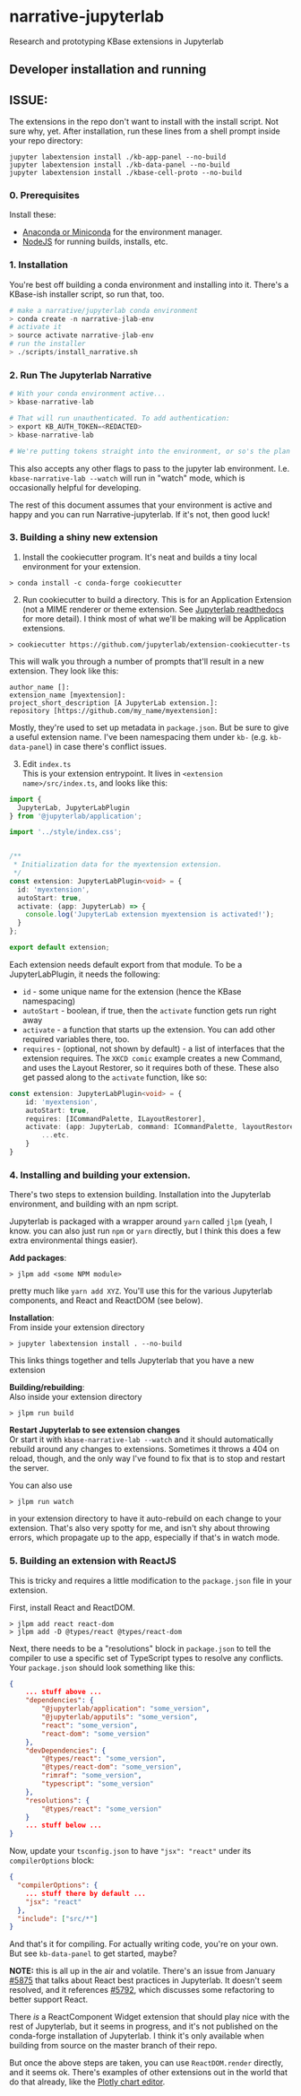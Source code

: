 # narrative-jupyterlab
Research and prototyping KBase extensions in Jupyterlab

## Developer installation and running

## ISSUE:
The extensions in the repo don't want to install with the install script. Not sure why, yet.
After installation, run these lines from a shell prompt inside your repo directory:

```
jupyter labextension install ./kb-app-panel --no-build
jupyter labextension install ./kb-data-panel --no-build
jupyter labextension install ./kbase-cell-proto --no-build
```


### 0. Prerequisites
Install these:
* [Anaconda or Miniconda](https://www.anaconda.com) for the environment manager.
* [NodeJS](https://nodejs.org) for running builds, installs, etc.

### 1. Installation
You're best off building a conda environment and installing into it. There's a KBase-ish installer script, so run that, too.
```Python
# make a narrative/jupyterlab conda environment
> conda create -n narrative-jlab-env  
# activate it
> source activate narrative-jlab-env
# run the installer
> ./scripts/install_narrative.sh
```

### 2. Run The Jupyterlab Narrative
```Python
# With your conda environment active...
> kbase-narrative-lab

# That will run unauthenticated. To add authentication:
> export KB_AUTH_TOKEN=<REDACTED>
> kbase-narrative-lab

# We're putting tokens straight into the environment, or so's the plan when running on the server.
```

This also accepts any other flags to pass to the jupyter lab environment. I.e. `kbase-narrative-lab --watch` will run in "watch" mode, which is occasionally helpful for developing.

The rest of this document assumes that your environment is active and happy and you can run Narrative-jupyterlab. If it's not, then good luck!

### 3. Building a shiny new extension
1. Install the cookiecutter program. It's neat and builds a tiny local environment for your extension.
```
> conda install -c conda-forge cookiecutter
```

2. Run cookiecutter to build a directory. This is for an Application Extension (not a MIME renderer or theme extension. See [Jupyterlab readthedocs](https://jupyterlab.readthedocs.io/en/stable/developer/extension_dev.html) for more detail). I think most of what we'll be making will be Application extensions.  
```
> cookiecutter https://github.com/jupyterlab/extension-cookiecutter-ts
```  
This will walk you through a number of prompts that'll result in a new extension. They look like this:  
```
author_name []:
extension_name [myextension]:
project_short_description [A JupyterLab extension.]:
repository [https://github.com/my_name/myextension]:
```  
Mostly, they're used to set up metadata in `package.json`. But be sure to give a useful extension name. I've been namespacing them under `kb-` (e.g. `kb-data-panel`) in case there's conflict issues.

3. Edit `index.ts`  
This is your extension entrypoint. It lives in `<extension name>/src/index.ts`, and looks like this:

```Typescript
import {
  JupyterLab, JupyterLabPlugin
} from '@jupyterlab/application';

import '../style/index.css';


/**
 * Initialization data for the myextension extension.
 */
const extension: JupyterLabPlugin<void> = {
  id: 'myextension',
  autoStart: true,
  activate: (app: JupyterLab) => {
    console.log('JupyterLab extension myextension is activated!');
  }
};

export default extension;
```

Each extension needs default export from that module. To be a JupyterLabPlugin, it needs the following:
* `id` - some unique name for the extension (hence the KBase namespacing)
* `autoStart` - boolean, if true, then the `activate` function gets run right away
* `activate` - a function that starts up the extension. You can add other required variables there, too.
* `requires` - (optional, not shown by default) - a list of interfaces that the extension requires. The `XKCD comic` example creates a new Command, and uses the Layout Restorer, so it requires both of these. These also get passed along to the `activate` function, like so:

```Typescript
const extension: JupyterLabPlugin<void> = {
    id: 'myextension',
    autoStart: true,
    requires: [ICommandPalette, ILayoutRestorer],
    activate: (app: JupyterLab, command: ICommandPalette, layoutRestorer: ILayoutRestorer) {
        ...etc.
    }
}
```

### 4. Installing and building your extension.

There's two steps to extension building. Installation into the Jupyterlab environment, and building with an npm script.

Jupyterlab is packaged with a wrapper around `yarn` called `jlpm` (yeah, I know. you can also just run `npm` or `yarn` directly, but I think this does a few extra environmental things easier).

**Add packages**:
```
> jlpm add <some NPM module>
```
pretty much like `yarn add XYZ`. You'll use this for the various Jupyterlab components, and React and ReactDOM (see below).

**Installation**:  
From inside your extension directory
```
> jupyter labextension install . --no-build
```
This links things together and tells Jupyterlab that you have a new extension

**Building/rebuilding**:  
Also inside your extension directory
```
> jlpm run build
```

**Restart Jupyterlab to see extension changes**  
Or start it with `kbase-narrative-lab --watch` and it should automatically rebuild around any changes to extensions. Sometimes it throws a 404 on reload, though, and the only way I've found to fix that is to stop and restart the server.

You can also use
```
> jlpm run watch
```
in your extension directory to have it auto-rebuild on each change to your extension. That's also very spotty for me, and isn't shy about throwing errors, which propagate up to the app, especially if that's in watch mode.


### 5. Building an extension with ReactJS
This is tricky and requires a little modification to the `package.json` file in your extension.

First, install React and ReactDOM.
```
> jlpm add react react-dom 
> jlpm add -D @types/react @types/react-dom
```

Next, there needs to be a "resolutions" block in `package.json` to tell the compiler to use a specific set of TypeScript types to resolve any conflicts. Your `package.json` should look something like this:

```json
{
    ... stuff above ...
    "dependencies": {
        "@jupyterlab/application": "some_version",
        "@jupyterlab/apputils": "some_version",
        "react": "some_version",
        "react-dom": "some_version"
    },
    "devDependencies": {
        "@types/react": "some_version",
        "@types/react-dom": "some_version",
        "rimraf": "some_version",
        "typescript": "some_version"
    },
    "resolutions": {
        "@types/react": "some_version"
    }
    ... stuff below ...
}
```

Now, update your `tsconfig.json` to have `"jsx": "react"` under its `compilerOptions` block:

```json
{
  "compilerOptions": {
    ... stuff there by default ...
    "jsx": "react"
  },
  "include": ["src/*"]
}
```
And that's it for compiling. For actually writing code, you're on your own. But see `kb-data-panel` to get started, maybe?

**NOTE:** this is all up in the air and volatile. There's an issue from January [#5875](https://github.com/jupyterlab/jupyterlab/issues/5875) that talks about React best practices in Jupyterlab. It doesn't seem resolved, and it references [#5792](https://github.com/jupyterlab/jupyterlab/issues/5792), which discusses some refactoring to better support React.

There *is* a ReactComponent Widget extension that should play nice with the rest of Jupyterlab, but it seems in progress, and it's not published on the conda-forge installation of Jupyterlab. I think it's only available when building from source on the master branch of their repo.

But once the above steps are taken, you can use `ReactDOM.render` directly, and it seems ok. There's examples of other extensions out in the world that do that already, like the [Plotly chart editor](https://github.com/plotly/jupyterlab-chart-editor/blob/master/src/index.tsx).
